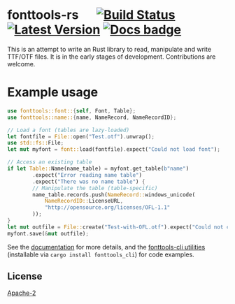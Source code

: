 # fonttools-rs &emsp; [![Build Status]][actions] [![Latest Version]][crates.io] [![Docs badge]][docs.rs]

[Build Status]: https://img.shields.io/github/workflow/status/simoncozens/fonttools-rs/build/main
[actions]: https://github.com/simoncozens/fonttools-rs/actions?query=branch%3Amain
[Latest Version]: https://img.shields.io/crates/v/fonttools.svg
[crates.io]: https://crates.io/crates/fonttools
[Docs badge]: https://img.shields.io/badge/docs.rs-rustdoc-green
[docs.rs]: https://docs.rs/fonttools/

This is an attempt to write an Rust library to read, manipulate and
write TTF/OTF files. It is in the early stages of
development. Contributions are welcome. 

# Example usage

```rust
use fonttools::font::{self, Font, Table};
use fonttools::name::{name, NameRecord, NameRecordID};

// Load a font (tables are lazy-loaded)
let fontfile = File::open("Test.otf").unwrap();
use std::fs::File;
let mut myfont = font::load(fontfile).expect("Could not load font");

// Access an existing table
if let Table::Name(name_table) = myfont.get_table(b"name")
        .expect("Error reading name table")
        .expect("There was no name table") {
        // Manipulate the table (table-specific)
        name_table.records.push(NameRecord::windows_unicode(
            NameRecordID::LicenseURL,
            "http://opensource.org/licenses/OFL-1.1"
        ));
}
let mut outfile = File::create("Test-with-OFL.otf").expect("Could not create file");
myfont.save(&mut outfile);
```

See the [documentation](https://docs.rs/fonttools) for more details, and the [fonttools-cli utilities](https://github.com/simoncozens/fonttools-rs/tree/main/crates/fonttools-cli/src/bin) (installable via `cargo install fonttools_cli`) for code examples.

## License

[Apache-2](http://www.apache.org/licenses/LICENSE-2.0)


